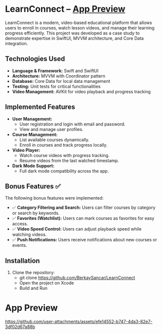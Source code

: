 # LearnConnect – [App Preview](#app-preview)
LearnConnect is a modern, video-based educational platform that allows users to enroll in courses, watch lesson videos, and manage their learning progress efficiently. This project was developed as a case study to demonstrate expertise in SwiftUI, MVVM architecture, and Core Data integration.

## Technologies Used
- **Language & Framework:** Swift and SwiftUI
- **Architecture:** MVVM with Coordinator pattern
- **Database:** Core Data for local data management
- **Testing:** Unit tests for critical functionalities
- **Video Management:** AVKit for video playback and progress tracking

## Implemented Features
- **User Management:**
  - User registration and login with email and password.
  - View and manage user profiles.
- **Course Management:**
  - List available courses dynamically.
  - Enroll in courses and track progress locally.
- **Video Player:**
  - Watch course videos with progress tracking.
  - Resume videos from the last watched timestamp.
- **Dark Mode Support:**
  - Full dark mode compatibility across the app.

## Bonus Features ✅
The following bonus features were implemented:
- ✅ **Category Filtering and Search:** Users can filter courses by category or search by keywords.
- ✅ **Favorites (Watchlist):** Users can mark courses as favorites for easy access.
- ✅ **Video Speed Control:** Users can adjust playback speed while watching videos.
- ✅ **Push Notifications:** Users receive notifications about new courses or events.

## Installation
1. Clone the repository:
    - git clone https://github.com/BerkaySancar/LearnConnect
    - Open the project on Xcode
    - Build and Run
  
# App Preview

https://github.com/user-attachments/assets/efe14552-b747-4da3-82e7-3df02d67a88b


